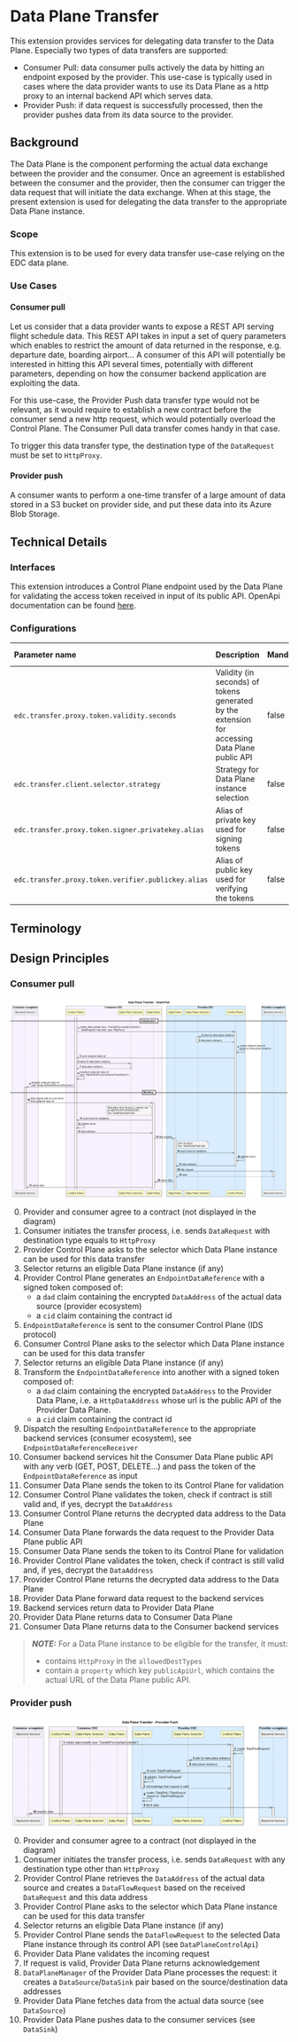 # Data Plane Transfer

This extension provides services for delegating data transfer to the Data Plane. Especially two types of data transfers are supported:

- Consumer Pull: data consumer pulls actively the data by hitting an endpoint exposed by the provider. This use-case is typically
  used in cases where the data provider wants to use its Data Plane as a http proxy to an internal backend API which serves data.
- Provider Push: if data request is successfully processed, then the provider pushes data from its data source to the provider.

## Background

The Data Plane is the component performing the actual data exchange between the provider and the consumer. Once an agreement
is established between the consumer and the provider, then the consumer can trigger the data request that will initiate the data exchange.
When at this stage, the present extension is used for delegating the data transfer to the appropriate Data Plane instance.

### Scope

This extension is to be used for every data transfer use-case relying on the EDC data plane.

### Use Cases

#### Consumer pull

Let us consider that a data provider wants to expose a REST API serving flight schedule data. This REST API takes in input
a set of query parameters which enables to restrict the amount of data returned in the response, e.g. departure date, boarding airport...
A consumer of this API will potentially be interested in hitting this API several times, potentially with different parameters, depending
on how the consumer backend application are exploiting the data.

For this use-case, the Provider Push data transfer type would not be relevant, as it would require to establish a new contract before
the consumer send a new http request, which would potentially overload the Control Plane. The Consumer Pull data transfer comes handy in that case.

To trigger this data transfer type, the destination type of the `DataRequest` must be set to `HttpProxy`.

#### Provider push

A consumer wants to perform a one-time transfer of a large amount of data stored in a S3 bucket on provider side, and
put these data into its Azure Blob Storage.

## Technical Details

### Interfaces

This extension introduces a Control Plane endpoint used by the Data Plane for validating the access token received in input
of its public API. OpenApi documentation can be found [here](../../../resources/openapi/yaml/data-plane-transfer.yaml).

### Configurations

| Parameter name                                      | Description                                                                                    | Mandatory   | Default value         |
|:----------------------------------------------------|:-----------------------------------------------------------------------------------------------|:------------|:----------------------|
| `edc.transfer.proxy.token.validity.seconds`         | Validity (in seconds) of tokens generated by the extension for accessing Data Plane public API | false       | 600                   | 
| `edc.transfer.client.selector.strategy`             | Strategy for Data Plane instance selection                                                     | false       | random                |
| `edc.transfer.proxy.token.signer.privatekey.alias`  | Alias of private key used for signing tokens                                                   | false       | Random EC public key  |
| `edc.transfer.proxy.token.verifier.publickey.alias` | Alias of public key used for verifying the tokens                                              | false       | Random EC private key |

## Terminology

## Design Principles

### Consumer pull

![alt text](../../../docs/developer/architecture/data-transfer/diagrams/data-plane-transfer-client-pull.png)

0. Provider and consumer agree to a contract (not displayed in the diagram)
1. Consumer initiates the transfer process, i.e. sends `DataRequest` with destination type equals to `HttpProxy`
2. Provider Control Plane asks to the selector which Data Plane instance can be used for this data transfer
3. Selector returns an eligible Data Plane instance (if any)
4. Provider Control Plane generates an `EndpointDataReference` with a signed token composed of:
    - a `dad` claim containing the encrypted `DataAddress` of the actual data source (provider ecosystem)
    - a `cid` claim containing the contract id
5. `EndpointDataReference` is sent to the consumer Control Plane (IDS protocol)
6. Consumer Control Plane asks to the selector which Data Plane instance can be used for this data transfer
7. Selector returns an eligible Data Plane instance (if any)
8. Transform the `EndpointDataReference` into another with a signed token composed of:
    - a `dad` claim containing the encrypted `DataAddress` to the Provider Data Plane, i.e. a `HttpDataAddress` whose url is the public API of the Provider Data Plane.
    - a `cid` claim containing the contract id
9. Dispatch the resulting `EndpointDataReference` to the appropriate backend services (consumer ecosystem), see `EndpointDataReferenceReceiver`
10. Consumer backend services hit the Consumer Data Plane public API with any verb (GET, POST, DELETE...) and pass the token of the `EndpointDataReference` as input
11. Consumer Data Plane sends the token to its Control Plane for validation
12. Consumer Control Plane validates the token, check if contract is still valid and, if yes, decrypt the `DataAddress`
13. Consumer Control Plane returns the decrypted data address to the Data Plane
14. Consumer Data Plane forwards the data request to the Provider Data Plane public API
15. Consumer Data Plane sends the token to its Control Plane for validation
16. Provider Control Plane validates the token, check if contract is still valid and, if yes, decrypt the `DataAddress`
17. Provider Control Plane returns the decrypted data address to the Data Plane
18. Provider Data Plane forward data request to the backend services
19. Backend services return data to Provider Data Plane
20. Provider Data Plane returns data to Consumer Data Plane
21. Consumer Data Plane returns data to the Consumer backend services

> **_NOTE:_**  For a Data Plane instance to be eligible for the transfer, it must:
>  - contains `HttpProxy` in the `allowedDestTypes`
>  - contain a `property` which key `publicApiUrl`, which contains the actual URL of the Data Plane public API.

### Provider push

![alt text](../../../docs/developer/architecture/data-transfer/diagrams/data-plane-transfer-provider-push.png)

0. Provider and consumer agree to a contract (not displayed in the diagram)
1. Consumer initiates the transfer process, i.e. sends `DataRequest` with any destination type other than `HttpProxy`
2. Provider Control Plane retrieves the `DataAddress` of the actual data source and creates a `DataFlowRequest` based on the received `DataRequest` and this data address
3. Provider Control Plane asks to the selector which Data Plane instance can be used for this data transfer
4. Selector returns an eligible Data Plane instance (if any)
5. Provider Control Plane sends the `DataFlowRequest` to the selected Data Plane instance through its control API (see `DataPlaneControlApi`)
6. Provider Data Plane validates the incoming request
7. If request is valid, Provider Data Plane returns acknowledgement
8. `DataPlaneManager` of the Provider Data Plane processes the request: it creates a `DataSource`/`DataSink` pair based on the source/destination data addresses
9. Provider Data Plane fetches data from the actual data source (see `DataSource`)
10. Provider Data Plane pushes data to the consumer services (see `DataSink`)

